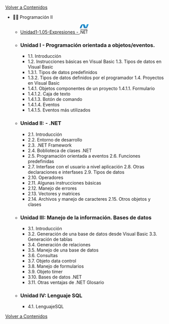 [Volver a Contenidos](https://github.com/maxiluna/Instituto-irso)

- 👨‍💻 Programación II
    - [Unidad1-1.05-Expresiones - <img src="https://github.com/maxiluna/maxiluna/blob/main/net-logo.svg" alt="c" width="30" height="30"/>](Unidad1-1.05-Expresiones.c)
  - ### Unidad I - Programación orientada a objetos/eventos. 
    - 1.1. Introducción 
    - 1.2. Instrucciones básicas en Visual Basic 1.3. Tipos de datos en Visual Basic 
    - 1.3.1. Tipos de datos predefinidos 
    - 1.3.2. Tipos de datos definidos por el programador 1.4. Proyectos en Visual Basic 
    - 1.4.1. Objetos componentes de un proyecto 1.4.1.1. Formulario 
    - 1.4.1.2. Caja de texto 
    - 1.4.1.3. Botón de comando 
    - 1.4.1.4. Eventos 
    - 1.4.1.5. Eventos más utilizados 

  - ### Unidad II: - .NET 
    - 2.1. Introducción 
    - 2.2. Entorno de desarrollo 
    - 2.3. .NET Framework 
    - 2.4. Boblioteca de clases .NET 
    - 2.5. Programación orientada a eventos 2.6. Funciones predefinidas 
    - 2.7. Interfase con el usuario a nivel aplicación 2.8. Otras declaraciones e interfases 2.9. Tipos de datos 
    - 2.10. Operadores 
    - 2.11. Algunas instrucciones básicas 
    - 2.12. Manejo de errores 
    - 2.13. Vectores y matrices 
    - 2.14. Archivos y manejo de caracteres 2.15. Otros objetos y clases 

  - ### Unidad III: Manejo de la información. Bases de datos 
    - 3.1. Introducción 
    - 3.2. Generación de una base de datos desde Visual Basic 3.3. Generación de tablas 
    - 3.4. Generación de relaciones 
    - 3.5. Manejo de una base de datos 
    - 3.6. Consultas 
    - 3.7. Objeto data control 
    - 3.8. Manejo de formularios
    - 3.9. Objeto timer 
    - 3.10. Bases de datos .NET 
    - 3.11. Otras ventajas de .NET Glosario

  - ### Unidad IV: Lenguaje SQL 
    - 4.1. LenguajeSQL



[Volver a Contenidos](https://github.com/maxiluna/Instituto-irso)

